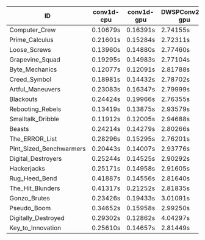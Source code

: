 |ID|conv1d-cpu|conv1d-gpu|DWSPConv2D-gpu|gemm-gpu|avg|
|-|-|-|-|-|-|
|Computer_Crew|0.10679s|0.16391s|2.74155s|1.68355s|1.17395s|
|Prime_Calculus|0.21601s|0.15284s|2.72311s|1.64272s|1.18367s|
|Loose_Screws|0.13960s|0.14880s|2.77460s|1.73552s|1.19963s|
|Grapevine_Squad|0.19295s|0.14983s|2.77104s|1.68658s|1.20010s|
|Byte_Mechanics|0.12077s|0.12091s|2.81788s|1.75633s|1.20397s|
|Creed_Symbol|0.18981s|0.14432s|2.78702s|1.71900s|1.21004s|
|Artful_Maneuvers|0.23083s|0.16347s|2.79999s|1.67491s|1.21730s|
|Blackouts|0.24424s|0.19966s|2.76355s|1.66483s|1.21807s|
|Rebooting_Rebels|0.13419s|0.13875s|2.93579s|1.71579s|1.23113s|
|Smalltalk_Dribble|0.11912s|0.12005s|2.94688s|1.74830s|1.23359s|
|Beasts|0.24214s|0.14279s|2.80266s|1.86722s|1.26370s|
|The_ERROR_List|0.28296s|0.15295s|2.76201s|1.86266s|1.26514s|
|Pint_Sized_Benchwarmers|0.20443s|0.14007s|2.93776s|1.86787s|1.28753s|
|Digital_Destroyers|0.25244s|0.14525s|2.90292s|1.86675s|1.29184s|
|Hackerjacks|0.25171s|0.14958s|2.91605s|1.85722s|1.29364s|
|Rug_Heed_Bend|0.41887s|0.14556s|2.81640s|1.81644s|1.29932s|
|The_Hit_Blunders|0.41317s|0.21252s|2.81835s|1.88112s|1.33129s|
|Gonzo_Brutes|0.23426s|0.19433s|3.01091s|1.92949s|1.34225s|
|Pseudo_Boom|0.34652s|0.15958s|2.99250s|1.89474s|1.34834s|
|Digitally_Destroyed|0.29302s|0.12862s|4.04297s|2.42738s|1.72299s|
|Key_to_Innovation|0.25610s|0.14657s|2.81449s|infs|infs|
